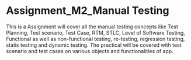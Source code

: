 # Assignment_M2_Manual Testing
This is a Assignment will cover all the manual testing concepts like Test Planning, Test scenario, Test Case, RTM, STLC, Level of Software Testing,
Functional as well as non-functional testing, re-testing, regression testing, statis testing and dynamic testing. The practical will be covered with test scenario and test cases on various objects and functionalities of app.
